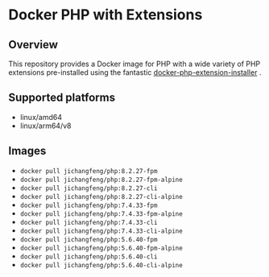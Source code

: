 # Docker PHP with Extensions

## Overview

This repository provides a Docker image for PHP with a wide variety of PHP extensions pre-installed using the fantastic [docker-php-extension-installer](https://github.com/mlocati/docker-php-extension-installer) .

## Supported platforms

- linux/amd64
- linux/arm64/v8

## Images

- `docker pull jichangfeng/php:8.2.27-fpm`
- `docker pull jichangfeng/php:8.2.27-fpm-alpine`
- `docker pull jichangfeng/php:8.2.27-cli`
- `docker pull jichangfeng/php:8.2.27-cli-alpine`
- `docker pull jichangfeng/php:7.4.33-fpm`
- `docker pull jichangfeng/php:7.4.33-fpm-alpine`
- `docker pull jichangfeng/php:7.4.33-cli`
- `docker pull jichangfeng/php:7.4.33-cli-alpine`
- `docker pull jichangfeng/php:5.6.40-fpm`
- `docker pull jichangfeng/php:5.6.40-fpm-alpine`
- `docker pull jichangfeng/php:5.6.40-cli`
- `docker pull jichangfeng/php:5.6.40-cli-alpine`
